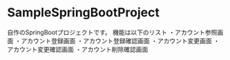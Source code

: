 # SampleSpringBootProject
自作のSpringBootプロジェクトです。
機能は以下のリスト
  ・アカウント参照画面
  ・アカウント登録画面
  ・アカウント登録確認画面
  ・アカウント変更画面
  ・アカウント変更確認画面
  ・アカウント削除確認画面
